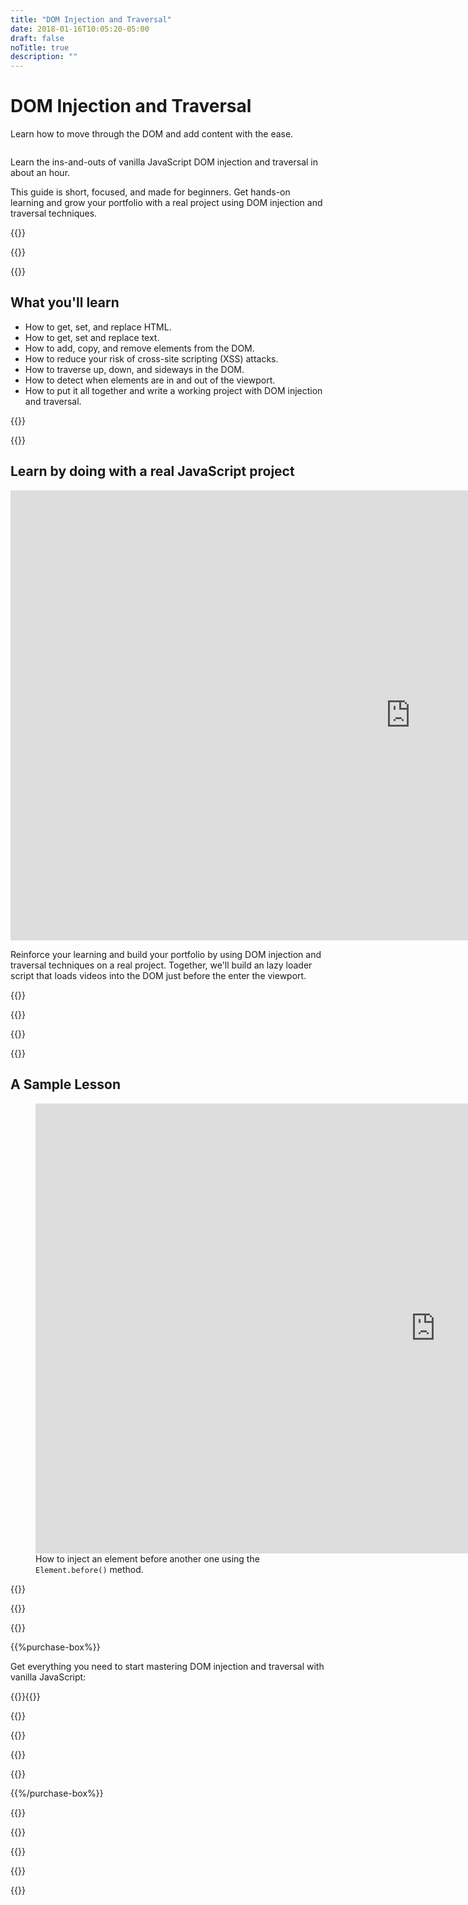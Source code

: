```yaml
---
title: "DOM Injection and Traversal"
date: 2018-01-16T10:05:20-05:00
draft: false
noTitle: true
description: ""
---
```


<h1 class="no-padding-top no-margin-bottom h5 text-sans">DOM Injection and Traversal</h1>
<p><span class="text-xlarge text-serif">Learn how to move through the DOM and add content with the ease.</span></p>

<img class="img-center img-hero" alt="" src="/img/guides/dom-injection.png">

<span class="text-large">Learn the ins-and-outs of vanilla JavaScript DOM injection and traversal in about an hour.</span>

This guide is short, focused, and made for beginners. Get hands-on learning and grow your portfolio with a real project using DOM injection and traversal techniques.

{{<cta for="guide">}}

<div class="padding-bottom-small">{{<pricing-link>}}</div>

{{<used-by>}}

## What you'll learn

- How to get, set, and replace HTML.
- How to get, set and replace text.
- How to add, copy, and remove elements from the DOM.
- How to reduce your risk of cross-site scripting (XSS) attacks.
- How to traverse up, down, and sideways in the DOM.
- How to detect when elements are in and out of the viewport.
- How to put it all together and write a working project with DOM injection and traversal.

{{<formats>}}

{{<testimonial-group group="learn">}}

## Learn by doing with a real JavaScript project

<iframe src="https://player.vimeo.com/video/537330447?badge=0&amp;autopause=0&amp;loop=1&amp;player_id=0&amp;app_id=58479" width="1280" height="720" frameborder="0" allow="autoplay; fullscreen; picture-in-picture" allowfullscreen></iframe>

Reinforce your learning and build your portfolio by using DOM injection and traversal techniques on a real project. Together, we'll build an lazy loader script that loads videos into the DOM just before the enter the viewport.

{{<bonuses>}}

{{<pricing-link>}}

{{<testimonial-group group="slack">}}

{{<skills>}}

## A Sample Lesson

<figure>
	<iframe class="no-margin-bottom" src="https://player.vimeo.com/video/528026233?badge=0&amp;autopause=0&amp;player_id=0&amp;app_id=58479" width="1280" height="720" frameborder="0" allow="autoplay; fullscreen; picture-in-picture" allowfullscreen></iframe>
	<figcaption>How to inject an element before another one using the <code>Element.before()</code> method.</figcaption>
</figure>

{{<sample>}}

{{<money-back>}}

{{<cta for="bio">}}

{{%purchase-box%}}

Get everything you need to start mastering DOM injection and traversal with vanilla JavaScript:

{{<purchase-summary>}}{{</purchase-summary>}}

{{<cta for="guide-buy">}}

{{<purchase-link product="domInjectionTraversal">}}

{{<purchase-upsell upsell="beginner">}}

{{<sales-numbers>}}

{{%/purchase-box%}}

{{<testimonial-group group="purchase">}}

{{<faq>}}

{{<pricing-link>}}

{{<testimonial-group group="faq">}}

{{<not-ready-yet>}}